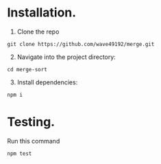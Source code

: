 # Installation.
1. Clone the repo
```
git clone https://github.com/wave49192/merge.git
```
2. Navigate into the project directory:
```
cd merge-sort
```
3. Install dependencies:
```
npm i
```
# Testing.
Run this command
```
npm test
```
